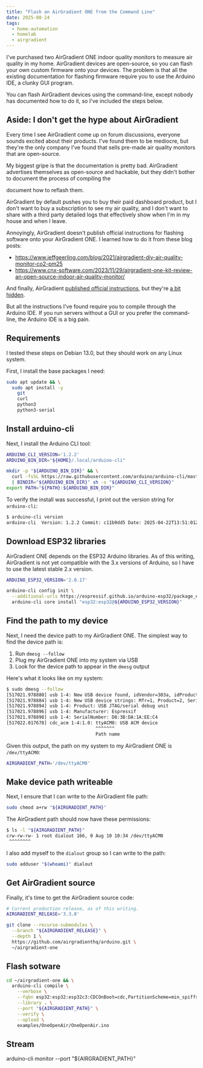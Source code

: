 ```yaml
---
title: "Flash an AirGradient ONE from the Command Line"
date: 2025-08-24
tags:
  - home-automation
  - homelab
  - airgradient
---
```


I've purchased two AirGradient ONE indoor quality monitors to measure air quality in my home. AirGradient devices are open-source, so you can flash your own custom firmware onto your devices. The problem is that all the existing documentation for flashing firmware require you to use the Arduino IDE, a clunky GUI program.

You can flash AirGradient devices using the command-line, except nobody has documented how to do it, so I've included the steps below.

## Aside: I don't get the hype about AirGradient

Every time I see AirGradient come up on forum discussions, everyone sounds excited about their products. I've found them to be mediocre, but they're the only company I've found that sells pre-made air quality monitors that are open-source.

My biggest gripe is that the documentation is pretty bad. AirGradient advertises themselves as open-source and hackable, but they didn't bother to document the process of compiling the

document how to reflash them.

AirGradient by default pushes you to buy their paid dashboard product, but I don't want to buy a subscription to see my air quality, and I don't want to share with a third party detailed logs that effectively show when I'm in my house and when I leave.

Annoyingly, AirGradient doesn't publish official instructions for flashing software onto your AirGradient ONE. I learned how to do it from these blog posts:

- https://www.jeffgeerling.com/blog/2021/airgradient-diy-air-quality-monitor-co2-pm25
- https://www.cnx-software.com/2023/11/29/airgradient-one-kit-review-an-open-source-indoor-air-quality-monitor/

And finally, AirGradient [published official instructions](https://github.com/airgradienthq/arduino/blob/eb8378adfa1faaf18fa04738ae460bcf542fef85/docs/howto-compile.md), but they're [a bit hidden](https://github.com/airgradienthq/arduino/issues/335).

But all the instructions I've found require you to compile through the Arduino IDE. If you run servers without a GUI or you prefer the command-line, the Arduino IDE is a big pain.

## Requirements

I tested these steps on Debian 13.0, but they should work on any Linux system.

First, I install the base packages I need:

```bash
sudo apt update && \
  sudo apt install -y
    git
    curl
    python3
    python3-serial
```

## Install arduino-cli

Next, I install the Arduino CLI tool:

```bash
ARDUINO_CLI_VERSION='1.2.2'
ARDUINO_BIN_DIR="${HOME}/.local/arduino-cli"

mkdir -p "${ARDUINO_BIN_DIR}" && \
  curl -fsSL https://raw.githubusercontent.com/arduino/arduino-cli/master/install.sh \
  | BINDIR="${ARDUINO_BIN_DIR}" sh -s "${ARDUINO_CLI_VERSION}"
export PATH="${PATH}:${ARDUINO_BIN_DIR}"
```

To verify the install was successful, I print out the version string for `arduino-cli`:

```bash
$ arduino-cli version
arduino-cli  Version: 1.2.2 Commit: c11b9dd5 Date: 2025-04-22T13:51:01Z
```

## Download ESP32 libraries

AirGradient ONE depends on the ESP32 Arduino libraries. As of this writing, AirGradient is not yet compatible with the 3.x versions of Arduino, so I have to use the latest stable 2.x version.

```bash
ARDUINO_ESP32_VERSION='2.0.17'

arduino-cli config init \
  --additional-urls https://espressif.github.io/arduino-esp32/package_esp32_index.json && \
  arduino-cli core install "esp32:esp32@${ARDUINO_ESP32_VERSION}"
```

## Find the path to my device

Next, I need the device path to my AirGradient ONE. The simplest way to find the device path is:

1. Run `dmesg --follow`
1. Plug my AirGradient ONE into my system via USB
1. Look for the device path to appear in the `dmesg` output

Here's what it looks like on my system:

```bash
$ sudo dmesg --follow
[517021.978880] usb 1-4: New USB device found, idVendor=303a, idProduct=1001, bcdDevice= 1.01
[517021.978884] usb 1-4: New USB device strings: Mfr=1, Product=2, SerialNumber=3
[517021.978894] usb 1-4: Product: USB JTAG/serial debug unit
[517021.978896] usb 1-4: Manufacturer: Espressif
[517021.978898] usb 1-4: SerialNumber: D8:3B:DA:1A:EE:C4
[517022.017678] cdc_acm 1-4:1.0: ttyACM0: USB ACM device
                                 ^^^^^^^
                                 Path name
```

Given this output, the path on my system to my AirGradient ONE is `/dev/ttyACM0`:

```bash
AIRGRADIENT_PATH='/dev/ttyACM0'
```

## Make device path writeable

Next, I ensure that I can write to the AirGradient file path:

```bash
sudo chmod a+rw "${AIRGRADIENT_PATH}"
```

The AirGradient path should now have these permissions:

```bash
$ ls -l "${AIRGRADIENT_PATH}"
crw-rw-rw- 1 root dialout 166, 0 Aug 10 10:34 /dev/ttyACM0
 ^^^^^^^^
```

I also add myself to the `dialout` group so I can write to the path:

```bash
sudo adduser "$(whoami)" dialout
```

## Get AirGradient source

Finally, it's time to get the AirGradient source code:

```bash
# Current production release, as of this writing.
AIRGRADIENT_RELEASE='3.3.8'

git clone --recurse-submodules \
  --branch "${AIRGRADIENT_RELEASE}" \
  --depth 1 \
  https://github.com/airgradienthq/arduino.git \
  ~/airgradient-one
```

## Flash sotware

```bash
cd ~/airgradient-one && \
  arduino-cli compile \
    --verbose \
    --fqbn esp32:esp32:esp32c3:CDCOnBoot=cdc,PartitionScheme=min_spiffs,DebugLevel=info \
    --library . \
    --port "${AIRGRADIENT_PATH}" \
    --verify \
    --upload \
    examples/OneOpenAir/OneOpenAir.ino
```

## Stream

arduino-cli monitor --port "${AIRGRADIENT_PATH}"
